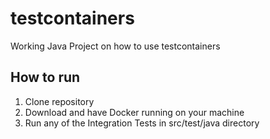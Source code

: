 # testcontainers

Working Java Project on how to use testcontainers


## How to run

1. Clone repository
2. Download and have Docker running on your machine
3. Run any of the Integration Tests in src/test/java directory
